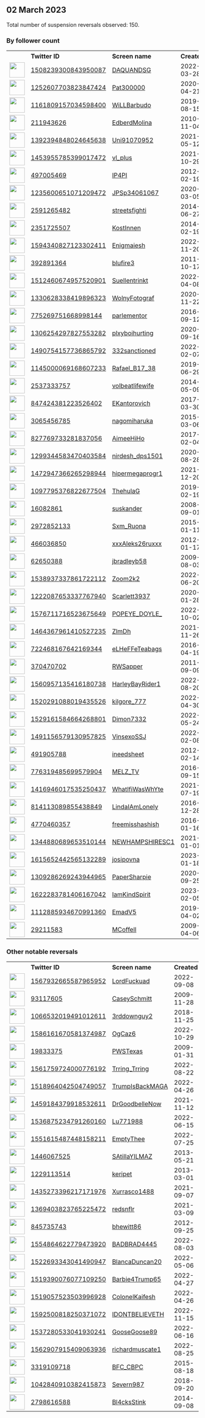
## 02 March 2023
Total number of suspension reversals observed: 150.

### By follower count
<table><tr><th></th><th align="left">Twitter ID</th><th align="left">Screen name</th>
<th align="left">Created</th><th align="left">Status</th><th align="left">Suspended</th><th align="left">Followers</th>
<tr><td><a href="https://pbs.twimg.com/profile_images/1593429272055652363/Gqb-FfoG_normal.jpg"><img src="https://pbs.twimg.com/profile_images/1593429272055652363/Gqb-FfoG_normal.jpg" width="40px" height="40px" align="center"/></a></td><td><a href="https://twitter.com/intent/user?user_id=1508239300843950087">1508239300843950087</a></td><td><a href="https://twitter.com/DAQUANDSG">DAQUANDSG</a></td><td>2022-03-28</td><td align="center"></td><td>2023-02-22</td><td>35808</td></tr>
<tr><td><a href="https://pbs.twimg.com/profile_images/1449141840016551942/nViTGtvR_normal.jpg"><img src="https://pbs.twimg.com/profile_images/1449141840016551942/nViTGtvR_normal.jpg" width="40px" height="40px" align="center"/></a></td><td><a href="https://twitter.com/intent/user?user_id=1252607703823847424">1252607703823847424</a></td><td><a href="https://twitter.com/Pat300000">Pat300000</a></td><td>2020-04-21</td><td align="center"></td><td>2022-10-08</td><td>17578</td></tr>
<tr><td><a href="https://pbs.twimg.com/profile_images/1625680745166475266/sGp1G9kb_normal.jpg"><img src="https://pbs.twimg.com/profile_images/1625680745166475266/sGp1G9kb_normal.jpg" width="40px" height="40px" align="center"/></a></td><td><a href="https://twitter.com/intent/user?user_id=1161809157034598400">1161809157034598400</a></td><td><a href="https://twitter.com/WiLLBarbudo">WiLLBarbudo</a></td><td>2019-08-15</td><td align="center"></td><td></td><td>17506</td></tr>
<tr><td><a href="https://pbs.twimg.com/profile_images/1378158499809665024/q2aw2Sg-_normal.jpg"><img src="https://pbs.twimg.com/profile_images/1378158499809665024/q2aw2Sg-_normal.jpg" width="40px" height="40px" align="center"/></a></td><td><a href="https://twitter.com/intent/user?user_id=211943626">211943626</a></td><td><a href="https://twitter.com/EdberdMolina">EdberdMolina</a></td><td>2010-11-04</td><td align="center"></td><td></td><td>12384</td></tr>
<tr><td><a href="https://pbs.twimg.com/profile_images/1475575737256185863/xaikK-LD_normal.jpg"><img src="https://pbs.twimg.com/profile_images/1475575737256185863/xaikK-LD_normal.jpg" width="40px" height="40px" align="center"/></a></td><td><a href="https://twitter.com/intent/user?user_id=1392394848024645638">1392394848024645638</a></td><td><a href="https://twitter.com/Uni91070952">Uni91070952</a></td><td>2021-05-12</td><td align="center"></td><td></td><td>11618</td></tr>
<tr><td><a href="https://pbs.twimg.com/profile_images/1533338508827443202/-6PwaVRw_normal.jpg"><img src="https://pbs.twimg.com/profile_images/1533338508827443202/-6PwaVRw_normal.jpg" width="40px" height="40px" align="center"/></a></td><td><a href="https://twitter.com/intent/user?user_id=1453955785399017472">1453955785399017472</a></td><td><a href="https://twitter.com/vl_plus">vl_plus</a></td><td>2021-10-29</td><td align="center"></td><td>2023-02-26</td><td>8637</td></tr>
<tr><td><a href="https://pbs.twimg.com/profile_images/1838512327/IP4PI_normal.jpg"><img src="https://pbs.twimg.com/profile_images/1838512327/IP4PI_normal.jpg" width="40px" height="40px" align="center"/></a></td><td><a href="https://twitter.com/intent/user?user_id=497005469">497005469</a></td><td><a href="https://twitter.com/IP4PI">IP4PI</a></td><td>2012-02-19</td><td align="center"></td><td>2022-05-03</td><td>7334</td></tr>
<tr><td><a href="https://pbs.twimg.com/profile_images/1329007426566295552/yTGdcw4l_normal.jpg"><img src="https://pbs.twimg.com/profile_images/1329007426566295552/yTGdcw4l_normal.jpg" width="40px" height="40px" align="center"/></a></td><td><a href="https://twitter.com/intent/user?user_id=1235600651071209472">1235600651071209472</a></td><td><a href="https://twitter.com/JPSp34061067">JPSp34061067</a></td><td>2020-03-05</td><td align="center"></td><td>2022-11-08</td><td>6332</td></tr>
<tr><td><a href="https://pbs.twimg.com/profile_images/1618067688202412032/21kyKWiX_normal.jpg"><img src="https://pbs.twimg.com/profile_images/1618067688202412032/21kyKWiX_normal.jpg" width="40px" height="40px" align="center"/></a></td><td><a href="https://twitter.com/intent/user?user_id=2591265482">2591265482</a></td><td><a href="https://twitter.com/streetsfighti">streetsfighti</a></td><td>2014-06-27</td><td align="center"></td><td>2023-02-24</td><td>5421</td></tr>
<tr><td><a href="https://pbs.twimg.com/profile_images/1284147502619537410/G4LZ3cTe_normal.jpg"><img src="https://pbs.twimg.com/profile_images/1284147502619537410/G4LZ3cTe_normal.jpg" width="40px" height="40px" align="center"/></a></td><td><a href="https://twitter.com/intent/user?user_id=2351725507">2351725507</a></td><td><a href="https://twitter.com/KostInnen">KostInnen</a></td><td>2014-02-19</td><td align="center"></td><td>2022-03-07</td><td>5338</td></tr>
<tr><td><a href="https://pbs.twimg.com/profile_images/1635880036585668609/walaKUnQ_normal.jpg"><img src="https://pbs.twimg.com/profile_images/1635880036585668609/walaKUnQ_normal.jpg" width="40px" height="40px" align="center"/></a></td><td><a href="https://twitter.com/intent/user?user_id=1594340827123302411">1594340827123302411</a></td><td><a href="https://twitter.com/Enigmaiesh">Enigmaiesh</a></td><td>2022-11-20</td><td align="center"></td><td>2023-02-03</td><td>5135</td></tr>
<tr><td><a href="https://pbs.twimg.com/profile_images/1567679588515422211/VwyD6tJ8_normal.jpg"><img src="https://pbs.twimg.com/profile_images/1567679588515422211/VwyD6tJ8_normal.jpg" width="40px" height="40px" align="center"/></a></td><td><a href="https://twitter.com/intent/user?user_id=392891364">392891364</a></td><td><a href="https://twitter.com/blufire3">blufire3</a></td><td>2011-10-17</td><td align="center"></td><td>2022-09-22</td><td>4001</td></tr>
<tr><td><a href="https://pbs.twimg.com/profile_images/1640003986827665408/4A-cBH-c_normal.jpg"><img src="https://pbs.twimg.com/profile_images/1640003986827665408/4A-cBH-c_normal.jpg" width="40px" height="40px" align="center"/></a></td><td><a href="https://twitter.com/intent/user?user_id=1512460674957520901">1512460674957520901</a></td><td><a href="https://twitter.com/Suellentrinkt">Suellentrinkt</a></td><td>2022-04-08</td><td align="center"></td><td>2023-02-19</td><td>3678</td></tr>
<tr><td><a href="https://pbs.twimg.com/profile_images/1632843118608277504/WeNPY57N_normal.jpg"><img src="https://pbs.twimg.com/profile_images/1632843118608277504/WeNPY57N_normal.jpg" width="40px" height="40px" align="center"/></a></td><td><a href="https://twitter.com/intent/user?user_id=1330628338419896323">1330628338419896323</a></td><td><a href="https://twitter.com/WolnyFotograf">WolnyFotograf</a></td><td>2020-11-22</td><td align="center"></td><td>2023-01-11</td><td>3432</td></tr>
<tr><td><a href="https://pbs.twimg.com/profile_images/1008409279056023552/mHZPAduf_normal.jpg"><img src="https://pbs.twimg.com/profile_images/1008409279056023552/mHZPAduf_normal.jpg" width="40px" height="40px" align="center"/></a></td><td><a href="https://twitter.com/intent/user?user_id=775269751668998144">775269751668998144</a></td><td><a href="https://twitter.com/parlementor">parlementor</a></td><td>2016-09-12</td><td align="center"></td><td>2022-11-29</td><td>3345</td></tr>
<tr><td><a href="https://pbs.twimg.com/profile_images/1629839447054221312/bm5tHHGq_normal.jpg"><img src="https://pbs.twimg.com/profile_images/1629839447054221312/bm5tHHGq_normal.jpg" width="40px" height="40px" align="center"/></a></td><td><a href="https://twitter.com/intent/user?user_id=1306254297827553282">1306254297827553282</a></td><td><a href="https://twitter.com/plxyboihurting">plxyboihurting</a></td><td>2020-09-16</td><td align="center"></td><td></td><td>3121</td></tr>
<tr><td><a href="https://pbs.twimg.com/profile_images/1577671159260274693/uwBQXS62_normal.jpg"><img src="https://pbs.twimg.com/profile_images/1577671159260274693/uwBQXS62_normal.jpg" width="40px" height="40px" align="center"/></a></td><td><a href="https://twitter.com/intent/user?user_id=1490754157736865792">1490754157736865792</a></td><td><a href="https://twitter.com/332sanctioned">332sanctioned</a></td><td>2022-02-07</td><td align="center"></td><td>2022-11-03</td><td>2916</td></tr>
<tr><td><a href="https://pbs.twimg.com/profile_images/1571309814302576641/Zn9eVzLs_normal.jpg"><img src="https://pbs.twimg.com/profile_images/1571309814302576641/Zn9eVzLs_normal.jpg" width="40px" height="40px" align="center"/></a></td><td><a href="https://twitter.com/intent/user?user_id=1145000069168607233">1145000069168607233</a></td><td><a href="https://twitter.com/Rafael_B17_38">Rafael_B17_38</a></td><td>2019-06-29</td><td align="center"></td><td>2022-10-18</td><td>2666</td></tr>
<tr><td><a href="https://pbs.twimg.com/profile_images/1329822096235634689/0jW0pkBV_normal.jpg"><img src="https://pbs.twimg.com/profile_images/1329822096235634689/0jW0pkBV_normal.jpg" width="40px" height="40px" align="center"/></a></td><td><a href="https://twitter.com/intent/user?user_id=2537333757">2537333757</a></td><td><a href="https://twitter.com/volbeatlifewife">volbeatlifewife</a></td><td>2014-05-09</td><td align="center">🔒</td><td></td><td>2296</td></tr>
<tr><td><a href="https://pbs.twimg.com/profile_images/1498473563229069315/dAdmVr9U_normal.jpg"><img src="https://pbs.twimg.com/profile_images/1498473563229069315/dAdmVr9U_normal.jpg" width="40px" height="40px" align="center"/></a></td><td><a href="https://twitter.com/intent/user?user_id=847424381223526402">847424381223526402</a></td><td><a href="https://twitter.com/EKantorovich">EKantorovich</a></td><td>2017-03-30</td><td align="center"></td><td>2022-06-29</td><td>2188</td></tr>
<tr><td><a href="https://pbs.twimg.com/profile_images/1406904832942690307/OZiI1toe_normal.jpg"><img src="https://pbs.twimg.com/profile_images/1406904832942690307/OZiI1toe_normal.jpg" width="40px" height="40px" align="center"/></a></td><td><a href="https://twitter.com/intent/user?user_id=3065456785">3065456785</a></td><td><a href="https://twitter.com/nagomiharuka">nagomiharuka</a></td><td>2015-03-06</td><td align="center"></td><td>2023-02-04</td><td>2046</td></tr>
<tr><td><a href="https://pbs.twimg.com/profile_images/1297015904157315073/EgPJgHJy_normal.png"><img src="https://pbs.twimg.com/profile_images/1297015904157315073/EgPJgHJy_normal.png" width="40px" height="40px" align="center"/></a></td><td><a href="https://twitter.com/intent/user?user_id=827769733281837056">827769733281837056</a></td><td><a href="https://twitter.com/AimeeHiHo">AimeeHiHo</a></td><td>2017-02-04</td><td align="center"></td><td></td><td>1662</td></tr>
<tr><td><a href="https://pbs.twimg.com/profile_images/1395372836273807364/OgIwEwdt_normal.jpg"><img src="https://pbs.twimg.com/profile_images/1395372836273807364/OgIwEwdt_normal.jpg" width="40px" height="40px" align="center"/></a></td><td><a href="https://twitter.com/intent/user?user_id=1299344583470403584">1299344583470403584</a></td><td><a href="https://twitter.com/nirdesh_dps1501">nirdesh_dps1501</a></td><td>2020-08-28</td><td align="center"></td><td></td><td>1632</td></tr>
<tr><td><a href="https://pbs.twimg.com/profile_images/1474027951213748224/CYuDQ2hi_normal.jpg"><img src="https://pbs.twimg.com/profile_images/1474027951213748224/CYuDQ2hi_normal.jpg" width="40px" height="40px" align="center"/></a></td><td><a href="https://twitter.com/intent/user?user_id=1472947366265298944">1472947366265298944</a></td><td><a href="https://twitter.com/hipermegaprogr1">hipermegaprogr1</a></td><td>2021-12-20</td><td align="center"></td><td>2022-09-28</td><td>1483</td></tr>
<tr><td><a href="https://pbs.twimg.com/profile_images/1509682277231464448/apyyQbVk_normal.jpg"><img src="https://pbs.twimg.com/profile_images/1509682277231464448/apyyQbVk_normal.jpg" width="40px" height="40px" align="center"/></a></td><td><a href="https://twitter.com/intent/user?user_id=1097795376822677504">1097795376822677504</a></td><td><a href="https://twitter.com/ThehulaG">ThehulaG</a></td><td>2019-02-19</td><td align="center"></td><td>2022-07-13</td><td>1385</td></tr>
<tr><td><a href="https://pbs.twimg.com/profile_images/850859833670606848/65iOE-hS_normal.jpg"><img src="https://pbs.twimg.com/profile_images/850859833670606848/65iOE-hS_normal.jpg" width="40px" height="40px" align="center"/></a></td><td><a href="https://twitter.com/intent/user?user_id=16082861">16082861</a></td><td><a href="https://twitter.com/suskander">suskander</a></td><td>2008-09-01</td><td align="center"></td><td></td><td>1317</td></tr>
<tr><td><a href="https://pbs.twimg.com/profile_images/628166210547531776/6B_8WORu_normal.jpg"><img src="https://pbs.twimg.com/profile_images/628166210547531776/6B_8WORu_normal.jpg" width="40px" height="40px" align="center"/></a></td><td><a href="https://twitter.com/intent/user?user_id=2972852133">2972852133</a></td><td><a href="https://twitter.com/Sxm_Ruona">Sxm_Ruona</a></td><td>2015-01-11</td><td align="center">🚫</td><td>2023-02-21</td><td>1210</td></tr>
<tr><td><a href="https://pbs.twimg.com/profile_images/1511237917154451457/ln9-aSZa_normal.jpg"><img src="https://pbs.twimg.com/profile_images/1511237917154451457/ln9-aSZa_normal.jpg" width="40px" height="40px" align="center"/></a></td><td><a href="https://twitter.com/intent/user?user_id=466036850">466036850</a></td><td><a href="https://twitter.com/xxxAleks26ruxxx">xxxAleks26ruxxx</a></td><td>2012-01-17</td><td align="center"></td><td>2022-09-20</td><td>1165</td></tr>
<tr><td><a href="https://pbs.twimg.com/profile_images/1631643462566068225/JHJrh1f4_normal.jpg"><img src="https://pbs.twimg.com/profile_images/1631643462566068225/JHJrh1f4_normal.jpg" width="40px" height="40px" align="center"/></a></td><td><a href="https://twitter.com/intent/user?user_id=62650388">62650388</a></td><td><a href="https://twitter.com/jbradleyb58">jbradleyb58</a></td><td>2009-08-03</td><td align="center"></td><td>2022-10-31</td><td>1113</td></tr>
<tr><td><a href="https://pbs.twimg.com/profile_images/1640474423894626304/22v8N1wy_normal.jpg"><img src="https://pbs.twimg.com/profile_images/1640474423894626304/22v8N1wy_normal.jpg" width="40px" height="40px" align="center"/></a></td><td><a href="https://twitter.com/intent/user?user_id=1538937337861722112">1538937337861722112</a></td><td><a href="https://twitter.com/Zoom2k2">Zoom2k2</a></td><td>2022-06-20</td><td align="center"></td><td>2022-11-12</td><td>786</td></tr>
<tr><td><a href="https://pbs.twimg.com/profile_images/1577926682975035395/v71uCP4t_normal.jpg"><img src="https://pbs.twimg.com/profile_images/1577926682975035395/v71uCP4t_normal.jpg" width="40px" height="40px" align="center"/></a></td><td><a href="https://twitter.com/intent/user?user_id=1222087653337767940">1222087653337767940</a></td><td><a href="https://twitter.com/Scarlett3937">Scarlett3937</a></td><td>2020-01-28</td><td align="center"></td><td>2023-02-16</td><td>682</td></tr>
<tr><td><a href="https://pbs.twimg.com/profile_images/1598515065648545793/JuPtHYBs_normal.jpg"><img src="https://pbs.twimg.com/profile_images/1598515065648545793/JuPtHYBs_normal.jpg" width="40px" height="40px" align="center"/></a></td><td><a href="https://twitter.com/intent/user?user_id=1576711716523675649">1576711716523675649</a></td><td><a href="https://twitter.com/POPEYE_DOYLE_">POPEYE_DOYLE_</a></td><td>2022-10-02</td><td align="center"></td><td>2023-02-17</td><td>635</td></tr>
<tr><td><a href="https://pbs.twimg.com/profile_images/1640098914933121025/V8nkRBX1_normal.jpg"><img src="https://pbs.twimg.com/profile_images/1640098914933121025/V8nkRBX1_normal.jpg" width="40px" height="40px" align="center"/></a></td><td><a href="https://twitter.com/intent/user?user_id=1464367961410527235">1464367961410527235</a></td><td><a href="https://twitter.com/ZlmDh">ZlmDh</a></td><td>2021-11-26</td><td align="center"></td><td>2022-10-12</td><td>620</td></tr>
<tr><td><a href="https://pbs.twimg.com/profile_images/1583137163016912899/W5X0UK5m_normal.jpg"><img src="https://pbs.twimg.com/profile_images/1583137163016912899/W5X0UK5m_normal.jpg" width="40px" height="40px" align="center"/></a></td><td><a href="https://twitter.com/intent/user?user_id=722468167642169344">722468167642169344</a></td><td><a href="https://twitter.com/eLHeFFeTeabags">eLHeFFeTeabags</a></td><td>2016-04-19</td><td align="center"></td><td>2022-11-02</td><td>613</td></tr>
<tr><td><a href="https://pbs.twimg.com/profile_images/1631125522578288640/CDY_TBuw_normal.jpg"><img src="https://pbs.twimg.com/profile_images/1631125522578288640/CDY_TBuw_normal.jpg" width="40px" height="40px" align="center"/></a></td><td><a href="https://twitter.com/intent/user?user_id=370470702">370470702</a></td><td><a href="https://twitter.com/RWSapper">RWSapper</a></td><td>2011-09-09</td><td align="center"></td><td></td><td>605</td></tr>
<tr><td><a href="https://pbs.twimg.com/profile_images/1560964798988296193/LYMD4CYI_normal.jpg"><img src="https://pbs.twimg.com/profile_images/1560964798988296193/LYMD4CYI_normal.jpg" width="40px" height="40px" align="center"/></a></td><td><a href="https://twitter.com/intent/user?user_id=1560957135416180738">1560957135416180738</a></td><td><a href="https://twitter.com/HarleyBayRider1">HarleyBayRider1</a></td><td>2022-08-20</td><td align="center"></td><td>2023-02-05</td><td>573</td></tr>
<tr><td><a href="https://pbs.twimg.com/profile_images/1545850336811819008/vaf-XgF6_normal.jpg"><img src="https://pbs.twimg.com/profile_images/1545850336811819008/vaf-XgF6_normal.jpg" width="40px" height="40px" align="center"/></a></td><td><a href="https://twitter.com/intent/user?user_id=1520291088019435526">1520291088019435526</a></td><td><a href="https://twitter.com/kilgore_777">kilgore_777</a></td><td>2022-04-30</td><td align="center"></td><td>2022-07-11</td><td>544</td></tr>
<tr><td><a href="https://pbs.twimg.com/profile_images/1529168536555425792/FaKMKcjI_normal.jpg"><img src="https://pbs.twimg.com/profile_images/1529168536555425792/FaKMKcjI_normal.jpg" width="40px" height="40px" align="center"/></a></td><td><a href="https://twitter.com/intent/user?user_id=1529161584664268801">1529161584664268801</a></td><td><a href="https://twitter.com/Dimon7332">Dimon7332</a></td><td>2022-05-24</td><td align="center">🔒</td><td>2023-01-24</td><td>533</td></tr>
<tr><td><a href="https://pbs.twimg.com/profile_images/1517232896184143874/Yw435V-l_normal.jpg"><img src="https://pbs.twimg.com/profile_images/1517232896184143874/Yw435V-l_normal.jpg" width="40px" height="40px" align="center"/></a></td><td><a href="https://twitter.com/intent/user?user_id=1491156579130957825">1491156579130957825</a></td><td><a href="https://twitter.com/VinsexoSSJ">VinsexoSSJ</a></td><td>2022-02-08</td><td align="center"></td><td>2022-04-27</td><td>524</td></tr>
<tr><td><a href="https://pbs.twimg.com/profile_images/1336639913177976833/HTo-m_qm_normal.jpg"><img src="https://pbs.twimg.com/profile_images/1336639913177976833/HTo-m_qm_normal.jpg" width="40px" height="40px" align="center"/></a></td><td><a href="https://twitter.com/intent/user?user_id=491905788">491905788</a></td><td><a href="https://twitter.com/ineedsheet">ineedsheet</a></td><td>2012-02-14</td><td align="center"></td><td>2023-02-10</td><td>485</td></tr>
<tr><td><a href="https://pbs.twimg.com/profile_images/1097438339651776512/QDPMcv7A_normal.jpg"><img src="https://pbs.twimg.com/profile_images/1097438339651776512/QDPMcv7A_normal.jpg" width="40px" height="40px" align="center"/></a></td><td><a href="https://twitter.com/intent/user?user_id=776319485699579904">776319485699579904</a></td><td><a href="https://twitter.com/MELZ_TV">MELZ_TV</a></td><td>2016-09-15</td><td align="center"></td><td>2023-02-09</td><td>469</td></tr>
<tr><td><a href="https://pbs.twimg.com/profile_images/1634709878701694980/O4gp7qdD_normal.jpg"><img src="https://pbs.twimg.com/profile_images/1634709878701694980/O4gp7qdD_normal.jpg" width="40px" height="40px" align="center"/></a></td><td><a href="https://twitter.com/intent/user?user_id=1416946017535250437">1416946017535250437</a></td><td><a href="https://twitter.com/WhatIfiWasWhYte">WhatIfiWasWhYte</a></td><td>2021-07-19</td><td align="center">🔒</td><td></td><td>446</td></tr>
<tr><td><a href="https://pbs.twimg.com/profile_images/1568374414781169666/hgez7Uqa_normal.jpg"><img src="https://pbs.twimg.com/profile_images/1568374414781169666/hgez7Uqa_normal.jpg" width="40px" height="40px" align="center"/></a></td><td><a href="https://twitter.com/intent/user?user_id=814113089855438849">814113089855438849</a></td><td><a href="https://twitter.com/LindaIAmLonely">LindaIAmLonely</a></td><td>2016-12-28</td><td align="center"></td><td>2023-01-06</td><td>436</td></tr>
<tr><td><a href="https://pbs.twimg.com/profile_images/1562311992181940225/flLUfzYt_normal.jpg"><img src="https://pbs.twimg.com/profile_images/1562311992181940225/flLUfzYt_normal.jpg" width="40px" height="40px" align="center"/></a></td><td><a href="https://twitter.com/intent/user?user_id=4770460357">4770460357</a></td><td><a href="https://twitter.com/freemisshashish">freemisshashish</a></td><td>2016-01-16</td><td align="center"></td><td>2023-02-02</td><td>399</td></tr>
<tr><td><a href="https://pbs.twimg.com/profile_images/1344880975658946561/C6yCgSFZ_normal.jpg"><img src="https://pbs.twimg.com/profile_images/1344880975658946561/C6yCgSFZ_normal.jpg" width="40px" height="40px" align="center"/></a></td><td><a href="https://twitter.com/intent/user?user_id=1344880689653510144">1344880689653510144</a></td><td><a href="https://twitter.com/NEWHAMPSHIRESC1">NEWHAMPSHIRESC1</a></td><td>2021-01-01</td><td align="center"></td><td></td><td>394</td></tr>
<tr><td><a href="https://pbs.twimg.com/profile_images/1617826601600749568/kxL17noC_normal.jpg"><img src="https://pbs.twimg.com/profile_images/1617826601600749568/kxL17noC_normal.jpg" width="40px" height="40px" align="center"/></a></td><td><a href="https://twitter.com/intent/user?user_id=1615652442565132289">1615652442565132289</a></td><td><a href="https://twitter.com/josipovna">josipovna</a></td><td>2023-01-18</td><td align="center"></td><td>2023-02-18</td><td>381</td></tr>
<tr><td><a href="https://pbs.twimg.com/profile_images/1504517501274636289/d-Y92aof_normal.jpg"><img src="https://pbs.twimg.com/profile_images/1504517501274636289/d-Y92aof_normal.jpg" width="40px" height="40px" align="center"/></a></td><td><a href="https://twitter.com/intent/user?user_id=1309286269243944965">1309286269243944965</a></td><td><a href="https://twitter.com/PaperSharpie">PaperSharpie</a></td><td>2020-09-25</td><td align="center">👋</td><td>2022-07-17</td><td>337</td></tr>
<tr><td><a href="https://pbs.twimg.com/profile_images/1639034895220473861/Ml_309qM_normal.jpg"><img src="https://pbs.twimg.com/profile_images/1639034895220473861/Ml_309qM_normal.jpg" width="40px" height="40px" align="center"/></a></td><td><a href="https://twitter.com/intent/user?user_id=1622283781406167042">1622283781406167042</a></td><td><a href="https://twitter.com/IamKindSpirit">IamKindSpirit</a></td><td>2023-02-05</td><td align="center"></td><td>2023-02-24</td><td>332</td></tr>
<tr><td><a href="https://pbs.twimg.com/profile_images/1362136693948743682/Wsyvqk0-_normal.jpg"><img src="https://pbs.twimg.com/profile_images/1362136693948743682/Wsyvqk0-_normal.jpg" width="40px" height="40px" align="center"/></a></td><td><a href="https://twitter.com/intent/user?user_id=1112885934670991360">1112885934670991360</a></td><td><a href="https://twitter.com/EmadV5">EmadV5</a></td><td>2019-04-02</td><td align="center"></td><td></td><td>297</td></tr>
<tr><td><a href="https://pbs.twimg.com/profile_images/1574118083198853123/8c7SczFN_normal.jpg"><img src="https://pbs.twimg.com/profile_images/1574118083198853123/8c7SczFN_normal.jpg" width="40px" height="40px" align="center"/></a></td><td><a href="https://twitter.com/intent/user?user_id=29211583">29211583</a></td><td><a href="https://twitter.com/MCoffell">MCoffell</a></td><td>2009-04-06</td><td align="center"></td><td>2022-12-19</td><td>295</td></tr>
</table>

### Other notable reversals
<table><tr><th></th><th align="left">Twitter ID</th><th align="left">Screen name</th>
<th align="left">Created</th><th align="left">Status</th><th align="left">Suspended</th><th align="left">Followers</th>
<tr><td><a href="https://pbs.twimg.com/profile_images/1567933195165007873/M5SHg3jo_normal.jpg"><img src="https://pbs.twimg.com/profile_images/1567933195165007873/M5SHg3jo_normal.jpg" width="40px" height="40px" align="center"/></a></td><td><a href="https://twitter.com/intent/user?user_id=1567932665587965952">1567932665587965952</a></td><td><a href="https://twitter.com/LordFuckuad">LordFuckuad</a></td><td>2022-09-08</td><td align="center"></td><td>2023-02-22</td><td>19</td></tr>
<tr><td><a href="https://pbs.twimg.com/profile_images/1626800968200343552/zQQIZvrz_normal.jpg"><img src="https://pbs.twimg.com/profile_images/1626800968200343552/zQQIZvrz_normal.jpg" width="40px" height="40px" align="center"/></a></td><td><a href="https://twitter.com/intent/user?user_id=93117605">93117605</a></td><td><a href="https://twitter.com/CaseySchmitt">CaseySchmitt</a></td><td>2009-11-28</td><td align="center">🔒</td><td>2023-02-23</td><td>274</td></tr>
<tr><td><a href="https://pbs.twimg.com/profile_images/1615484759278247937/SN6WpeB8_normal.jpg"><img src="https://pbs.twimg.com/profile_images/1615484759278247937/SN6WpeB8_normal.jpg" width="40px" height="40px" align="center"/></a></td><td><a href="https://twitter.com/intent/user?user_id=1066532019491012611">1066532019491012611</a></td><td><a href="https://twitter.com/3rddownguy2">3rddownguy2</a></td><td>2018-11-25</td><td align="center"></td><td>2023-02-05</td><td>108</td></tr>
<tr><td><a href="https://pbs.twimg.com/profile_images/1595743274530009091/LH2pUXkE_normal.jpg"><img src="https://pbs.twimg.com/profile_images/1595743274530009091/LH2pUXkE_normal.jpg" width="40px" height="40px" align="center"/></a></td><td><a href="https://twitter.com/intent/user?user_id=1586161670581374987">1586161670581374987</a></td><td><a href="https://twitter.com/OgCaz6">OgCaz6</a></td><td>2022-10-29</td><td align="center"></td><td>2022-12-08</td><td>28</td></tr>
<tr><td><a href="https://pbs.twimg.com/profile_images/1075411071123537920/BaKwXV_q_normal.jpg"><img src="https://pbs.twimg.com/profile_images/1075411071123537920/BaKwXV_q_normal.jpg" width="40px" height="40px" align="center"/></a></td><td><a href="https://twitter.com/intent/user?user_id=19833375">19833375</a></td><td><a href="https://twitter.com/PWSTexas">PWSTexas</a></td><td>2009-01-31</td><td align="center"></td><td>2022-12-12</td><td>88</td></tr>
<tr><td><a href="https://pbs.twimg.com/profile_images/1566862737799782401/Kqr68Gf8_normal.jpg"><img src="https://pbs.twimg.com/profile_images/1566862737799782401/Kqr68Gf8_normal.jpg" width="40px" height="40px" align="center"/></a></td><td><a href="https://twitter.com/intent/user?user_id=1561759724000776192">1561759724000776192</a></td><td><a href="https://twitter.com/Trring_Trring">Trring_Trring</a></td><td>2022-08-22</td><td align="center"></td><td>2023-01-05</td><td>21</td></tr>
<tr><td><a href="https://pbs.twimg.com/profile_images/1521580390254850048/eoVaF0MQ_normal.jpg"><img src="https://pbs.twimg.com/profile_images/1521580390254850048/eoVaF0MQ_normal.jpg" width="40px" height="40px" align="center"/></a></td><td><a href="https://twitter.com/intent/user?user_id=1518964042504749057">1518964042504749057</a></td><td><a href="https://twitter.com/TrumpIsBackMAGA">TrumpIsBackMAGA</a></td><td>2022-04-26</td><td align="center"></td><td>2022-12-30</td><td>35</td></tr>
<tr><td><a href="https://pbs.twimg.com/profile_images/1545802328879636491/WooDtfKo_normal.jpg"><img src="https://pbs.twimg.com/profile_images/1545802328879636491/WooDtfKo_normal.jpg" width="40px" height="40px" align="center"/></a></td><td><a href="https://twitter.com/intent/user?user_id=1459184379918532611">1459184379918532611</a></td><td><a href="https://twitter.com/DrGoodbelleNow">DrGoodbelleNow</a></td><td>2021-11-12</td><td align="center"></td><td>2023-02-05</td><td>95</td></tr>
<tr><td><a href="https://pbs.twimg.com/profile_images/1588658978191331328/ymxLMLUy_normal.jpg"><img src="https://pbs.twimg.com/profile_images/1588658978191331328/ymxLMLUy_normal.jpg" width="40px" height="40px" align="center"/></a></td><td><a href="https://twitter.com/intent/user?user_id=1536875234791260160">1536875234791260160</a></td><td><a href="https://twitter.com/Lu771988">Lu771988</a></td><td>2022-06-15</td><td align="center"></td><td>2023-02-05</td><td>13</td></tr>
<tr><td><a href="https://pbs.twimg.com/profile_images/1634690559221673987/rekS_0t4_normal.jpg"><img src="https://pbs.twimg.com/profile_images/1634690559221673987/rekS_0t4_normal.jpg" width="40px" height="40px" align="center"/></a></td><td><a href="https://twitter.com/intent/user?user_id=1551615487448158211">1551615487448158211</a></td><td><a href="https://twitter.com/EmptyThee">EmptyThee</a></td><td>2022-07-25</td><td align="center"></td><td>2022-11-25</td><td>33</td></tr>
<tr><td><a href="https://abs.twimg.com/sticky/default_profile_images/default_profile_normal.png"><img src="https://abs.twimg.com/sticky/default_profile_images/default_profile_normal.png" width="40px" height="40px" align="center"/></a></td><td><a href="https://twitter.com/intent/user?user_id=1446067525">1446067525</a></td><td><a href="https://twitter.com/SAtillaYILMAZ">SAtillaYILMAZ</a></td><td>2013-05-21</td><td align="center"></td><td>2023-02-06</td><td>13</td></tr>
<tr><td><a href="https://abs.twimg.com/sticky/default_profile_images/default_profile_normal.png"><img src="https://abs.twimg.com/sticky/default_profile_images/default_profile_normal.png" width="40px" height="40px" align="center"/></a></td><td><a href="https://twitter.com/intent/user?user_id=1229113514">1229113514</a></td><td><a href="https://twitter.com/keripet">keripet</a></td><td>2013-03-01</td><td align="center"></td><td>2023-01-02</td><td>4</td></tr>
<tr><td><a href="https://pbs.twimg.com/profile_images/1634607142995984386/2Zcf86lU_normal.jpg"><img src="https://pbs.twimg.com/profile_images/1634607142995984386/2Zcf86lU_normal.jpg" width="40px" height="40px" align="center"/></a></td><td><a href="https://twitter.com/intent/user?user_id=1435273396217171976">1435273396217171976</a></td><td><a href="https://twitter.com/Xurrasco1488">Xurrasco1488</a></td><td>2021-09-07</td><td align="center"></td><td>2022-12-30</td><td>79</td></tr>
<tr><td><a href="https://pbs.twimg.com/profile_images/1630672541537951750/QlibJb8y_normal.jpg"><img src="https://pbs.twimg.com/profile_images/1630672541537951750/QlibJb8y_normal.jpg" width="40px" height="40px" align="center"/></a></td><td><a href="https://twitter.com/intent/user?user_id=1369403823765225472">1369403823765225472</a></td><td><a href="https://twitter.com/redsnflr">redsnflr</a></td><td>2021-03-09</td><td align="center"></td><td>2022-12-06</td><td>91</td></tr>
<tr><td><a href="https://pbs.twimg.com/profile_images/1637240255404453888/MLUI44kl_normal.jpg"><img src="https://pbs.twimg.com/profile_images/1637240255404453888/MLUI44kl_normal.jpg" width="40px" height="40px" align="center"/></a></td><td><a href="https://twitter.com/intent/user?user_id=845735743">845735743</a></td><td><a href="https://twitter.com/bhewitt86">bhewitt86</a></td><td>2012-09-25</td><td align="center"></td><td>2022-12-24</td><td>86</td></tr>
<tr><td><a href="https://abs.twimg.com/sticky/default_profile_images/default_profile_normal.png"><img src="https://abs.twimg.com/sticky/default_profile_images/default_profile_normal.png" width="40px" height="40px" align="center"/></a></td><td><a href="https://twitter.com/intent/user?user_id=1554864622779473920">1554864622779473920</a></td><td><a href="https://twitter.com/BADBRAD4445">BADBRAD4445</a></td><td>2022-08-03</td><td align="center"></td><td>2022-11-28</td><td>6</td></tr>
<tr><td><a href="https://pbs.twimg.com/profile_images/1522693431419707393/e1JSUNFq_normal.jpg"><img src="https://pbs.twimg.com/profile_images/1522693431419707393/e1JSUNFq_normal.jpg" width="40px" height="40px" align="center"/></a></td><td><a href="https://twitter.com/intent/user?user_id=1522693343041490947">1522693343041490947</a></td><td><a href="https://twitter.com/BlancaDuncan20">BlancaDuncan20</a></td><td>2022-05-06</td><td align="center"></td><td>2022-12-17</td><td>7</td></tr>
<tr><td><a href="https://pbs.twimg.com/profile_images/1519452436506701824/xaGjfDdq_normal.jpg"><img src="https://pbs.twimg.com/profile_images/1519452436506701824/xaGjfDdq_normal.jpg" width="40px" height="40px" align="center"/></a></td><td><a href="https://twitter.com/intent/user?user_id=1519390076077109250">1519390076077109250</a></td><td><a href="https://twitter.com/Barbie4Trump65">Barbie4Trump65</a></td><td>2022-04-27</td><td align="center"></td><td>2022-11-21</td><td>141</td></tr>
<tr><td><a href="https://pbs.twimg.com/profile_images/1519057842283630594/tjvd9bhA_normal.jpg"><img src="https://pbs.twimg.com/profile_images/1519057842283630594/tjvd9bhA_normal.jpg" width="40px" height="40px" align="center"/></a></td><td><a href="https://twitter.com/intent/user?user_id=1519057523503996928">1519057523503996928</a></td><td><a href="https://twitter.com/ColonelKaifesh">ColonelKaifesh</a></td><td>2022-04-26</td><td align="center"></td><td>2023-02-22</td><td>91</td></tr>
<tr><td><a href="https://pbs.twimg.com/profile_images/1592503308664520704/m8OiH70v_normal.jpg"><img src="https://pbs.twimg.com/profile_images/1592503308664520704/m8OiH70v_normal.jpg" width="40px" height="40px" align="center"/></a></td><td><a href="https://twitter.com/intent/user?user_id=1592500818250371072">1592500818250371072</a></td><td><a href="https://twitter.com/IDONTBELIEVETH">IDONTBELIEVETH</a></td><td>2022-11-15</td><td align="center"></td><td>2022-12-07</td><td>12</td></tr>
<tr><td><a href="https://pbs.twimg.com/profile_images/1537281540731940865/L7WpKzlX_normal.jpg"><img src="https://pbs.twimg.com/profile_images/1537281540731940865/L7WpKzlX_normal.jpg" width="40px" height="40px" align="center"/></a></td><td><a href="https://twitter.com/intent/user?user_id=1537280533041930241">1537280533041930241</a></td><td><a href="https://twitter.com/GooseGoose89">GooseGoose89</a></td><td>2022-06-16</td><td align="center"></td><td>2023-02-08</td><td>6</td></tr>
<tr><td><a href="https://pbs.twimg.com/profile_images/1562908080374812674/SHHl73D7_normal.png"><img src="https://pbs.twimg.com/profile_images/1562908080374812674/SHHl73D7_normal.png" width="40px" height="40px" align="center"/></a></td><td><a href="https://twitter.com/intent/user?user_id=1562907915409063936">1562907915409063936</a></td><td><a href="https://twitter.com/richardmuscate1">richardmuscate1</a></td><td>2022-08-25</td><td align="center"></td><td>2022-11-28</td><td>14</td></tr>
<tr><td><a href="https://pbs.twimg.com/profile_images/633746719948181504/YuF56mN-_normal.jpg"><img src="https://pbs.twimg.com/profile_images/633746719948181504/YuF56mN-_normal.jpg" width="40px" height="40px" align="center"/></a></td><td><a href="https://twitter.com/intent/user?user_id=3319109718">3319109718</a></td><td><a href="https://twitter.com/BFC_CBPC">BFC_CBPC</a></td><td>2015-08-18</td><td align="center"></td><td>2022-12-15</td><td>45</td></tr>
<tr><td><a href="https://pbs.twimg.com/profile_images/1338544081258033160/9BNFS6BI_normal.jpg"><img src="https://pbs.twimg.com/profile_images/1338544081258033160/9BNFS6BI_normal.jpg" width="40px" height="40px" align="center"/></a></td><td><a href="https://twitter.com/intent/user?user_id=1042840910382415873">1042840910382415873</a></td><td><a href="https://twitter.com/Severn987">Severn987</a></td><td>2018-09-20</td><td align="center"></td><td>2022-07-20</td><td>22</td></tr>
<tr><td><a href="https://pbs.twimg.com/profile_images/1598235511482482688/bW7XoFsK_normal.jpg"><img src="https://pbs.twimg.com/profile_images/1598235511482482688/bW7XoFsK_normal.jpg" width="40px" height="40px" align="center"/></a></td><td><a href="https://twitter.com/intent/user?user_id=2798616588">2798616588</a></td><td><a href="https://twitter.com/Bl4cksStink">Bl4cksStink</a></td><td>2014-09-08</td><td align="center"></td><td>2023-02-24</td><td>37</td></tr>
</table>
